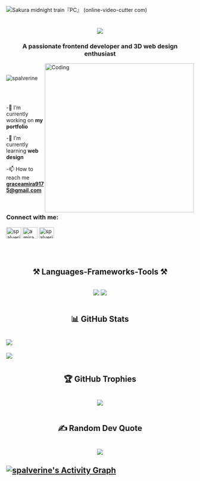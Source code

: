 ![Sakura midnight train『PC』 (online-video-cutter com)](https://github.com/user-attachments/assets/ea0bba17-eef5-497d-aa42-a205033e2f97)

<h1 align="center">
    <img src="https://readme-typing-svg.herokuapp.com/?font=Righteous&size=35&center=true&vCenter=true&width=500&height=70&duration=4000&lines=Hi👋,+I'm+Amira!;" />
</h1>
<h3 align="center">A passionate frontend developer and 3D web design enthusiast</h3>
<img align="right" width="400" alt="Coding" src="https://user-images.githubusercontent.com/74038190/219923809-b86dc415-a0c2-4a38-bc88-ad6cf06395a8.gif">
<br/>
<p align="left"> <img src="https://komarev.com/ghpvc/?username=spalverine&label=Profile%20views&color=0e75b6&style=flat" alt="spalverine" /> </p>

<br/>
<br/>

-🔭 I’m currently working on **my portfolio**

-🌱 I’m currently learning **web design**

-📫 How to reach me **graceamira9175@gmail.com**

<br/>
<h3 align="left">Connect with me:</h3>
<p align="left">
<a href="https://twitter.com/spalverine" target="blank"><img align="center" src="https://raw.githubusercontent.com/rahuldkjain/github-profile-readme-generator/master/src/images/icons/Social/twitter.svg" alt="spalverine" height="30" width="40" /></a>
<a href="https://linkedin.com/in/amira aidh" target="blank"><img align="center" src="https://raw.githubusercontent.com/rahuldkjain/github-profile-readme-generator/master/src/images/icons/Social/linked-in-alt.svg" alt="amira aidh" height="30" width="40" /></a>
<a href="https://instagram.com/spalverine" target="blank"><img align="center" src="https://raw.githubusercontent.com/rahuldkjain/github-profile-readme-generator/master/src/images/icons/Social/instagram.svg" alt="spalverine" height="30" width="40" /></a>
</p>

<br/>
<br/>

<h2 align="center">⚒️ Languages-Frameworks-Tools ⚒️</h2>
<br/>
<div align="center">
    <img src="https://skillicons.dev/icons?i=react,bootstrap,html,css,vscode,github,figma,tailwind,git,firebase,linux" />
    <img src="https://skillicons.dev/icons?i=javascript,typescript,c,java,nextjs,mysql,c,cpp,matlab,php,notion,obsidian,ps" /><br>
</div>

<br/>


<h2 align="center">📊 GitHub Stats</h2>
<br/>
<div align="center">
    <img src="https://github-readme-stats.vercel.app/api?username=spalverine&theme=radical&hide_border=false&include_all_commits=false&count_private=true" style="display: block; margin: auto; margin-bottom: 20px;" /> 
    <img src="https://github-readme-streak-stats.herokuapp.com/?user=spalverine&theme=radical&hide_border=false" style="display: block; margin: auto; margin-bottom: 40px;" />
</div>

<h2 align="center" >🏆 GitHub Trophies</h2>
<br/>
<div align="center">
    <img src="https://github-profile-trophy.vercel.app/?username=spalverine&theme=radical&no-frame=false&no-bg=false&margin-w=4" />
</div>


<br/>

<h2 align="center">✍️ Random Dev Quote</h2>
<br/>
<div align="center">
    <img src="https://quotes-github-readme.vercel.app/api?type=horizontal&theme=radical" /><br/>
</div>

 <a href="https://github.com/rogueinnovator/rogueinnovator"><img alt="spalverine's Activity Graph" src="https://github-readme-activity-graph.vercel.app/graph/?username=spalverine&bg_color=RRGGBBAA&title_color=84C2C0&color=84C2C0&line=84C2C0&point=DEDEDE&hide_border=true&custom_title=Contribution Graph" /></a>
---




